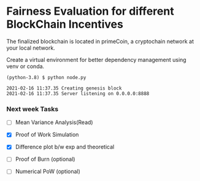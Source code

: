 # Fairness Evaluation for different BlockChain Incentives

The finalized blockchain is located in primeCoin, a cryptochain network at your local network.

Create a virtual environment for better dependency management using venv or conda.

```
(python-3.8) $ python node.py

2021-02-16 11:37.35 Creating genesis block
2021-02-16 11:37.35 Server listening on 0.0.0.0:8888

```

### Next week Tasks

- [ ] Mean Variance Analysis(Read)
- [x] Proof of Work Simulation
- [x] Difference plot b/w exp and theoretical

- [ ] Proof of Burn (optional)
- [ ] Numerical PoW (optional)
